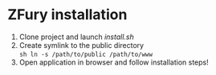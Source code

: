 ZFury installation
=======================================================
1. Clone project and launch *install.sh*  
2. Create symlink to the public directory  
```sh ln -s /path/to/public /path/to/www```  
3. Open application in browser and follow installation steps!